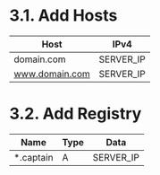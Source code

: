 # 3.1. Add Hosts

| Host           | IPv4      |
| -------------- | --------- |
| domain.com     | SERVER_IP |
| www.domain.com | SERVER_IP |

# 3.2. Add Registry

| Name       | Type | Data      |
| ---------- | ---- | --------- |
| \*.captain | A    | SERVER_IP |
